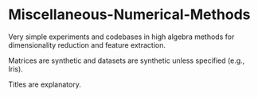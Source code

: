 # Miscellaneous-Numerical-Methods

Very simple experiments and codebases in high algebra methods for dimensionality reduction and feature extraction.

Matrices are synthetic and datasets are synthetic unless specified (e.g., Iris).

Titles are explanatory.

